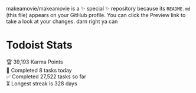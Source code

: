 makeamovie/makeamovie is a ✨ special ✨ repository because its `README.md` (this file) appears on your GitHub profile.
You can click the Preview link to take a look at your changes. darn right ya can

# Todoist Stats

<!-- TODO-IST:START -->
🏆  39,193 Karma Points           
🌸  Completed 8 tasks today           
✅  Completed 27,522 tasks so far           
⏳  Longest streak is 328 days
<!-- TODO-IST:END -->